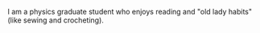 I am a physics graduate student who enjoys reading and "old lady habits" (like sewing and crocheting).  
